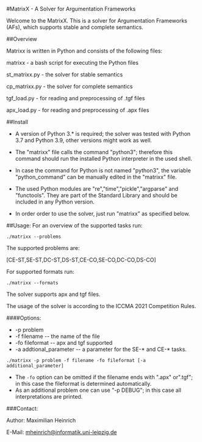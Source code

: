 #MatrixX - A Solver for Argumentation Frameworks

Welcome to the MatrixX. This is a solver for Argumentation Frameworks (AFs), which supports stable and complete semantics.

##Overview

Matrixx is written in Python and consists of the following files:

matrixx - a bash script for executing the Python files

st_matrixx.py - the solver for stable semantics

cp_matrixx.py - the solver for complete semantics

tgf_load.py - for reading and preprocessing of .tgf files

apx_load.py - for reading and preprocessing of .apx files


##Install

- A version of Python 3.* is required; the solver was tested with Python 3.7 and Python 3.9, other versions might work as well.

- The "matrixx" file calls the command "python3"; therefore this command should run the installed Python interpreter in the used shell.

- In case the command for Python is not named "python3", the variable "python_command" can be manually edited in the "matrixx" file.

- The used Python modules are "re","time","pickle","argparse" and "functools". They are part of the Standard Library and should be included in any Python version.

- In order order to use the solver, just run "matrixx" as specified below.


##Usage:
For an overview of the supported tasks run:

```./matrixx --problems```

The supported problems are:

[CE-ST,SE-ST,DC-ST,DS-ST,CE-CO,SE-CO,DC-CO,DS-CO]

For supported formats run:


```./matrixx --formats```

The solver supports apx and tgf files.

The usage of the solver is according to the ICCMA 2021 Competition Rules.

####Options:
- -p problem
- -f filename -- the name of the file
- -fo fileformat -- apx and tgf supported
- -a addtional_parameter -- a parameter for the SE-\* and CE-\* tasks.  

```./matrixx -p problem -f filename -fo fileformat [-a additional_parameter]```

- The ```-fo``` option can be omitted if the filename ends with ".apx" or".tgf"; in this case the fileformat is determined automatically.
- As an additional problem one can use "-p DEBUG"; in this case all interpretations are printed.


###Contact:

Author: Maximilian Heinrich

E-Mail: mheinrich@informatik.uni-leipzig.de
